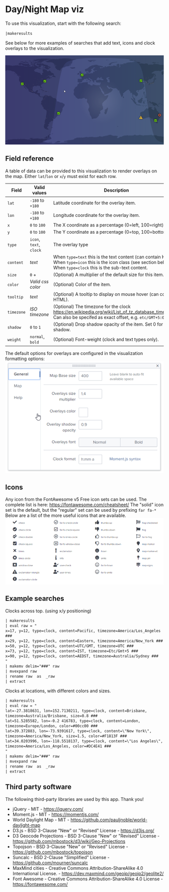 # Day/Night Map viz

To use this visualization, start with the following search:

`|makeresults`

See below for more examples of searches that add text, icons and clock overlays to the visualization.

![screenshot](https://raw.githubusercontent.com/ChrisYounger/day_night_map_viz/master/static/example1.png)


## Field reference
A table of data can be provided to this visualization to render overlays on the map. Either `lat`/`lon` or `x`/`y` must exist for each row.

|Field|Valid values|Description|
| --- | --- | --- |
|`lat`|`-180` to `+180`|Latitude coordinate for the overlay item.|
|`lon`|`-180` to `+180`|Longitude coordinate for the overlay item.|
|`x`|`0` to `100`|The X coordinate as a percentage (0=left, 100=right).|
|`y`|`0` to `100`|The Y coordinate as a percentage (0=top, 100=bottom).|
|`type`|`icon`, `text`, `clock`|The overlay type|
|`content`|*text*|When `type=text` this is the text content (can contain HTML). When `type=icon` this is the icon class (see section below). When `type=clock` this is the sub-text content.|
|`size`|`0` +|(Optional) A multiplier of the default size for this item.|
|`color`|*Valid css color*|(Optional) Color of the item.|
|`tooltip`|*text*|(Optional) A tooltip to display on mouse hover (can contain HTML).|
|`timezone`|*ISO timezone*|(Optional) The timezone for the clock https://en.wikipedia.org/wiki/List_of_tz_database_time_zones Can also be specifed as exact offset, e.g. `etc/GMT+5:00`|
|`shadow`|`0` to `1`|(Optional) Drop shadow opacity of the item. Set 0 for no shadow.|
|`weight`|`normal`, `bold`|(Optional) Font-weight (clock and text types only).|

The default options for overlays are configured in the visualization formatting options:
![screenshot](https://raw.githubusercontent.com/ChrisYounger/day_night_map_viz/master/static/options.png)

## Icons
Any icon from the FontAwesome v5 Free icon sets can be used. The complete list is here: https://fontawesome.com/cheatsheet/
The "solid" icon set is the default, but the "regular" set can be used by prefixing `far fa-*`
Below are a list of the more useful icons that are available.
![screenshot](https://raw.githubusercontent.com/ChrisYounger/day_night_map_viz/master/static/icons.png)


## Example searches

Clocks across top. (using x/y positioning)

    | makeresults   
    | eval raw = "
    x=17, y=12, type=clock, content=Pacific, timezone=America/Los_Angeles ### 
    x=29, y=12, type=clock, content=Eastern, timezone=America/New_York ### 
    x=50, y=12, type=clock, content=UTC/GMT, timezone=UTC ### 
    x=73, y=12, type=clock, content=IST, timezone=Etc/Gmt+5 ### 
    x=90, y=12, type=clock, content=AEDST, timezone=Australia/Sydney ### 
    "
    | makemv delim="###" raw
    | mvexpand raw 
    | rename raw  as  _raw 
    | extract 


Clocks at locations, with different colors and sizes.

    | makeresults   
    | eval raw = "
    lat=-27.3818631, lon=152.7130211, type=clock, content=Brisbane, timezone=Australia/Brisbane, size=0.8 ### 
    lat=51.5285582, lon=-0.2 416783, type=clock, content=London, timezone=Europe/London, color=#00cc00 ### 
    lat=39.372883, lon=-73.9391617, type=clock, content=\"New York\", timezone=America/New_York, size=1.5, color=#F1813F ### 
    lat=34.0203996, lon=-118.5518137, type=clock, content=\"Los Angeles\", timezone=America/Los_Angeles, color=#DC4E41 ### 
    "
    | makemv delim="###" raw
    | mvexpand raw 
    | rename raw  as  _raw 
    | extract 



## Third party software

The following third-party libraries are used by this app. Thank you!

* jQuery - MIT - https://jquery.com/
* Moment.js - MIT - https://momentjs.com/
* World Daylight Map - MIT - https://github.com/pauljnoble/world-daylight-map
* D3.js - BSD 3-Clause "New" or "Revised" License - https://d3js.org/
* D3 Geocode Projections - BSD 3-Clause "New" or "Revised" License - https://github.com/mbostock/d3/wiki/Geo-Projections
* Topojson - BSD 3-Clause "New" or "Revised" License - https://github.com/mbostock/topojson
* Suncalc - BSD 2-Clause "Simplified" License - https://github.com/mourner/suncalc
* MaxMind cities - Creative Commons Attribution-ShareAlike 4.0 International License. - https://dev.maxmind.com/geoip/geoip2/geolite2/
* Font Awesome - Creative Commons Attribution-ShareAlike 4.0 License - https://fontawesome.com/
